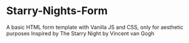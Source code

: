 # Starry-Nights-Form
A basic HTML form template with Vanilla JS and CSS, only for aesthetic purposes
Inspired by The Starry Night by Vincent van Gogh
